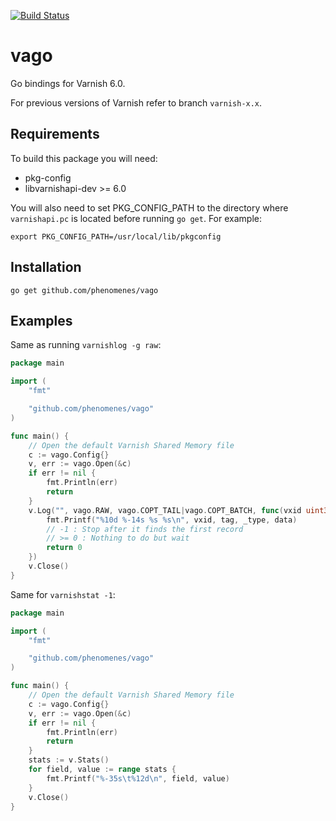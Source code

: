 [![Build Status](https://travis-ci.org/phenomenes/vago.svg?branch=master)](https://travis-ci.org/phenomenes/vago)

# vago

Go bindings for Varnish 6.0.

For previous versions of Varnish refer to branch `varnish-x.x`.

## Requirements

To build this package you will need:
- pkg-config
- libvarnishapi-dev >= 6.0

You will also need to set PKG_CONFIG_PATH to the directory where `varnishapi.pc`
is located before running `go get`. For example:

```
export PKG_CONFIG_PATH=/usr/local/lib/pkgconfig
```

## Installation

```
go get github.com/phenomenes/vago
```

## Examples

Same as running `varnishlog -g raw`:

```go
package main

import (
	"fmt"

	"github.com/phenomenes/vago"
)

func main() {
	// Open the default Varnish Shared Memory file
	c := vago.Config{}
	v, err := vago.Open(&c)
	if err != nil {
		fmt.Println(err)
		return
	}
	v.Log("", vago.RAW, vago.COPT_TAIL|vago.COPT_BATCH, func(vxid uint32, tag, _type, data string) int {
		fmt.Printf("%10d %-14s %s %s\n", vxid, tag, _type, data)
		// -1 : Stop after it finds the first record
		// >= 0 : Nothing to do but wait
		return 0
	})
	v.Close()
}
```

Same for `varnishstat -1`:

```go
package main

import (
	"fmt"

	"github.com/phenomenes/vago"
)

func main() {
	// Open the default Varnish Shared Memory file
	c := vago.Config{}
	v, err := vago.Open(&c)
	if err != nil {
		fmt.Println(err)
		return
	}
	stats := v.Stats()
	for field, value := range stats {
		fmt.Printf("%-35s\t%12d\n", field, value)
	}
	v.Close()
}
```
